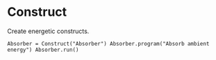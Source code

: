 # Construct
Create energetic constructs.


`Absorber = Construct("Absorber")
 Absorber.program("Absorb ambient energy")
 Absorber.run()
 `

